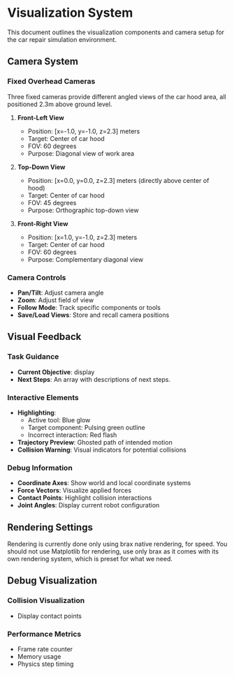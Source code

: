# Visualization System

This document outlines the visualization components and camera setup for the car repair simulation environment.

## Camera System

### Fixed Overhead Cameras

Three fixed cameras provide different angled views of the car hood area, all positioned 2.3m above ground level.

1. **Front-Left View**
   - Position: [x=-1.0, y=-1.0, z=2.3] meters
   - Target: Center of car hood
   - FOV: 60 degrees
   - Purpose: Diagonal view of work area

2. **Top-Down View**
   - Position: [x=0.0, y=0.0, z=2.3] meters (directly above center of hood)
   - Target: Center of car hood
   - FOV: 45 degrees
   - Purpose: Orthographic top-down view

3. **Front-Right View**
   - Position: [x=1.0, y=-1.0, z=2.3] meters
   - Target: Center of car hood
   - FOV: 60 degrees
   - Purpose: Complementary diagonal view

### Camera Controls
- **Pan/Tilt**: Adjust camera angle
- **Zoom**: Adjust field of view
- **Follow Mode**: Track specific components or tools
- **Save/Load Views**: Store and recall camera positions

## Visual Feedback

### Task Guidance
- **Current Objective**: display
- **Next Steps**: An array with descriptions of next steps.

### Interactive Elements
- **Highlighting**:
  - Active tool: Blue glow
  - Target component: Pulsing green outline
  - Incorrect interaction: Red flash
- **Trajectory Preview**: Ghosted path of intended motion
- **Collision Warning**: Visual indicators for potential collisions

### Debug Information
- **Coordinate Axes**: Show world and local coordinate systems
- **Force Vectors**: Visualize applied forces
- **Contact Points**: Highlight collision interactions
- **Joint Angles**: Display current robot configuration

## Rendering Settings
Rendering is currently done only using brax native rendering, for speed. You should not use Matplotlib for rendering, use only brax as it comes with its own rendering system, which is preset for what we need.

## Debug Visualization

### Collision Visualization
- Display contact points

### Performance Metrics
- Frame rate counter
- Memory usage
- Physics step timing
